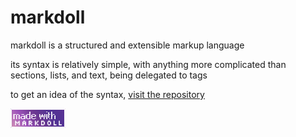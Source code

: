 # markdoll

markdoll is a structured and extensible markup language

its syntax is relatively simple, with anything more complicated than sections, lists, and text, being delegated to tags

to get an idea of the syntax, [visit the repository](https://github.com/0x57e11a/markdoll/blob/main/spec.doll)

[![MADE WITH MARKDOLL](https://raw.githubusercontent.com/0x57e11a/markdoll/main/button.png)](https://github.com/0x57e11a/markdoll)
